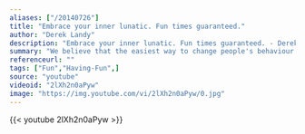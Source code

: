 ```yaml
---
aliases: ["/20140726"]
title: "Embrace your inner lunatic. Fun times guaranteed."
author: "Derek Landy"
description: "Embrace your inner lunatic. Fun times guaranteed. - Derek Landy quotes from GetInspired365.com"
summary: "We believe that the easiest way to change people's behaviour for the better is by making it fun to do. We call it The fun theory. http://www.thefuntheory.com"
referenceurl: ""
tags: ["Fun","Having-Fun",]
source: "youtube"
videoid: "2lXh2n0aPyw"
image: "https://img.youtube.com/vi/2lXh2n0aPyw/0.jpg"
---
```


{{< youtube 2lXh2n0aPyw >}}

